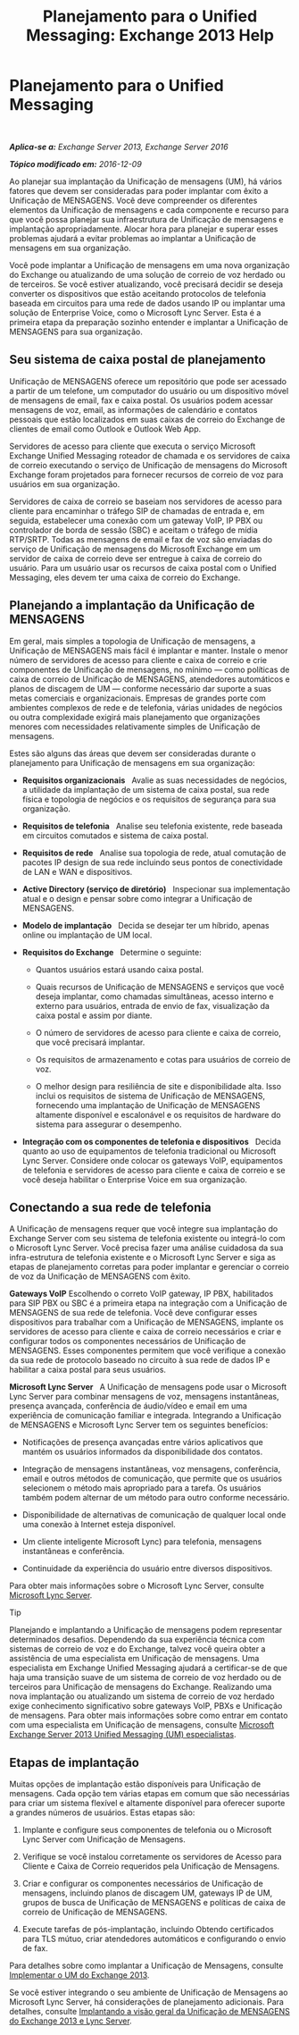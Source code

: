 ﻿---
title: 'Planejamento para o Unified Messaging: Exchange 2013 Help'
TOCTitle: Planejamento para o Unified Messaging
ms:assetid: 942788b1-b19d-40b3-a52e-2e1fef8df3f9
ms:mtpsurl: https://technet.microsoft.com/pt-br/library/JJ674306(v=EXCHG.150)
ms:contentKeyID: 50486150
ms.date: 05/22/2018
mtps_version: v=EXCHG.150
ms.translationtype: MT
---

# Planejamento para o Unified Messaging

 

_**Aplica-se a:** Exchange Server 2013, Exchange Server 2016_

_**Tópico modificado em:** 2016-12-09_

Ao planejar sua implantação da Unificação de mensagens (UM), há vários fatores que devem ser consideradas para poder implantar com êxito a Unificação de MENSAGENS. Você deve compreender os diferentes elementos da Unificação de mensagens e cada componente e recurso para que você possa planejar sua infraestrutura de Unificação de mensagens e implantação apropriadamente. Alocar hora para planejar e superar esses problemas ajudará a evitar problemas ao implantar a Unificação de mensagens em sua organização.

Você pode implantar a Unificação de mensagens em uma nova organização do Exchange ou atualizando de uma solução de correio de voz herdado ou de terceiros. Se você estiver atualizando, você precisará decidir se deseja converter os dispositivos que estão aceitando protocolos de telefonia baseada em circuitos para uma rede de dados usando IP ou implantar uma solução de Enterprise Voice, como o Microsoft Lync Server. Esta é a primeira etapa da preparação sozinho entender e implantar a Unificação de MENSAGENS para sua organização.

## Seu sistema de caixa postal de planejamento

Unificação de MENSAGENS oferece um repositório que pode ser acessado a partir de um telefone, um computador do usuário ou um dispositivo móvel de mensagens de email, fax e caixa postal. Os usuários podem acessar mensagens de voz, email, as informações de calendário e contatos pessoais que estão localizados em suas caixas de correio do Exchange de clientes de email como Outlook e Outlook Web App.

Servidores de acesso para cliente que executa o serviço Microsoft Exchange Unified Messaging roteador de chamada e os servidores de caixa de correio executando o serviço de Unificação de mensagens do Microsoft Exchange foram projetados para fornecer recursos de correio de voz para usuários em sua organização.

Servidores de caixa de correio se baseiam nos servidores de acesso para cliente para encaminhar o tráfego SIP de chamadas de entrada e, em seguida, estabelecer uma conexão com um gateway VoIP, IP PBX ou controlador de borda de sessão (SBC) e aceitam o tráfego de mídia RTP/SRTP. Todas as mensagens de email e fax de voz são enviadas do serviço de Unificação de mensagens do Microsoft Exchange em um servidor de caixa de correio deve ser entregue à caixa de correio do usuário. Para um usuário usar os recursos de caixa postal com o Unified Messaging, eles devem ter uma caixa de correio do Exchange.

## Planejando a implantação da Unificação de MENSAGENS

Em geral, mais simples a topologia de Unificação de mensagens, a Unificação de MENSAGENS mais fácil é implantar e manter. Instale o menor número de servidores de acesso para cliente e caixa de correio e crie componentes de Unificação de mensagens, no mínimo — como políticas de caixa de correio de Unificação de MENSAGENS, atendedores automáticos e planos de discagem de UM — conforme necessário dar suporte a suas metas comerciais e organizacionais. Empresas de grandes porte com ambientes complexos de rede e de telefonia, várias unidades de negócios ou outra complexidade exigirá mais planejamento que organizações menores com necessidades relativamente simples de Unificação de mensagens.

Estes são alguns das áreas que devem ser consideradas durante o planejamento para Unificação de mensagens em sua organização:

  - **Requisitos organizacionais**   Avalie as suas necessidades de negócios, a utilidade da implantação de um sistema de caixa postal, sua rede física e topologia de negócios e os requisitos de segurança para sua organização.

  - **Requisitos de telefonia**   Analise seu telefonia existente, rede baseada em circuitos comutados e sistema de caixa postal.

  - **Requisitos de rede**   Analise sua topologia de rede, atual comutação de pacotes IP design de sua rede incluindo seus pontos de conectividade de LAN e WAN e dispositivos.

  - **Active Directory (serviço de diretório)**   Inspecionar sua implementação atual e o design e pensar sobre como integrar a Unificação de MENSAGENS.

  - **Modelo de implantação**   Decida se desejar ter um híbrido, apenas online ou implantação de UM local.

  - **Requisitos do Exchange**   Determine o seguinte:
    
      - Quantos usuários estará usando caixa postal.
    
      - Quais recursos de Unificação de MENSAGENS e serviços que você deseja implantar, como chamadas simultâneas, acesso interno e externo para usuários, entrada de envio de fax, visualização da caixa postal e assim por diante.
    
      - O número de servidores de acesso para cliente e caixa de correio, que você precisará implantar.
    
      - Os requisitos de armazenamento e cotas para usuários de correio de voz.
    
      - O melhor design para resiliência de site e disponibilidade alta. Isso inclui os requisitos de sistema de Unificação de MENSAGENS, fornecendo uma implantação de Unificação de MENSAGENS altamente disponível e escalonável e os requisitos de hardware do sistema para assegurar o desempenho.

  - **Integração com os componentes de telefonia e dispositivos**   Decida quanto ao uso de equipamentos de telefonia tradicional ou Microsoft Lync Server. Considere onde colocar os gateways VoIP, equipamentos de telefonia e servidores de acesso para cliente e caixa de correio e se você deseja habilitar o Enterprise Voice em sua organização.

## Conectando a sua rede de telefonia

A Unificação de mensagens requer que você integre sua implantação do Exchange Server com seu sistema de telefonia existente ou integrá-lo com o Microsoft Lync Server. Você precisa fazer uma análise cuidadosa da sua infra-estrutura de telefonia existente e o Microsoft Lync Server e siga as etapas de planejamento corretas para poder implantar e gerenciar o correio de voz da Unificação de MENSAGENS com êxito.

**Gateways VoIP** Escolhendo o correto VoIP gateway, IP PBX, habilitados para SIP PBX ou SBC é a primeira etapa na integração com a Unificação de MENSAGENS de sua rede de telefonia. Você deve configurar esses dispositivos para trabalhar com a Unificação de MENSAGENS, implante os servidores de acesso para cliente e caixa de correio necessários e criar e configurar todos os componentes necessários de Unificação de MENSAGENS. Esses componentes permitem que você verifique a conexão da sua rede de protocolo baseado no circuito à sua rede de dados IP e habilitar a caixa postal para seus usuários.

**Microsoft Lync Server**   A Unificação de mensagens pode usar o Microsoft Lync Server para combinar mensagens de voz, mensagens instantâneas, presença avançada, conferência de áudio/vídeo e email em uma experiência de comunicação familiar e integrada. Integrando a Unificação de MENSAGENS e Microsoft Lync Server tem os seguintes benefícios:

  - Notificações de presença avançadas entre vários aplicativos que mantém os usuários informados da disponibilidade dos contatos.

  - Integração de mensagens instantâneas, voz mensagens, conferência, email e outros métodos de comunicação, que permite que os usuários selecionem o método mais apropriado para a tarefa. Os usuários também podem alternar de um método para outro conforme necessário.

  - Disponibilidade de alternativas de comunicação de qualquer local onde uma conexão à Internet esteja disponível.

  - Um cliente inteligente Microsoft Lync) para telefonia, mensagens instantâneas e conferência.

  - Continuidade da experiência do usuário entre diversos dispositivos.

Para obter mais informações sobre o Microsoft Lync Server, consulte [Microsoft Lync Server](https://go.microsoft.com/fwlink/p/?linkid=265752).


> [!TIP]
> Planejando e implantando a Unificação de mensagens podem representar determinados desafios. Dependendo da sua experiência técnica com sistemas de correio de voz e do Exchange, talvez você queira obter a assistência de uma especialista em Unificação de mensagens. Uma especialista em Exchange Unified Messaging ajudará a certificar-se de que haja uma transição suave de um sistema de correio de voz herdado ou de terceiros para Unificação de mensagens do Exchange. Realizando uma nova implantação ou atualizando um sistema de correio de voz herdado exige conhecimento significativo sobre gateways VoIP, PBXs e Unificação de mensagens. Para obter mais informações sobre como entrar em contato com uma especialista em Unificação de mensagens, consulte <A href="http://go.microsoft.com/fwlink/p/?linkid=262708">Microsoft Exchange Server 2013 Unified Messaging (UM) especialistas</A>.



## Etapas de implantação

Muitas opções de implantação estão disponíveis para Unificação de mensagens. Cada opção tem várias etapas em comum que são necessárias para criar um sistema flexível e altamente disponível para oferecer suporte a grandes números de usuários. Estas etapas são:

1.  Implante e configure seus componentes de telefonia ou o Microsoft Lync Server com Unificação de Mensagens.

2.  Verifique se você instalou corretamente os servidores de Acesso para Cliente e Caixa de Correio requeridos pela Unificação de Mensagens.

3.  Criar e configurar os componentes necessários de Unificação de mensagens, incluindo planos de discagem UM, gateways IP de UM, grupos de busca de Unificação de MENSAGENS e políticas de caixa de correio de Unificação de MENSAGENS.

4.  Execute tarefas de pós-implantação, incluindo Obtendo certificados para TLS mútuo, criar atendedores automáticos e configurando o envio de fax.

Para detalhes sobre como implantar a Unificação de Mensagens, consulte [Implementar o UM do Exchange 2013](deploy-exchange-2013-um-exchange-2013-help.md).

Se você estiver integrando o seu ambiente de Unificação de Mensagens ao Microsoft Lync Server, há considerações de planejamento adicionais. Para detalhes, consulte [Implantando a visão geral da Unificação de MENSAGENS do Exchange 2013 e Lync Server](deploying-exchange-2013-um-and-lync-server-overview-exchange-2013-help.md).

